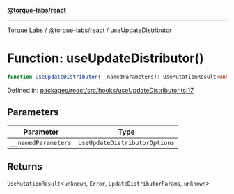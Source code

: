 [**@torque-labs/react**](../../../@torque-labs/react/README.md)

***

[Torque Labs](../../../README.md) / [@torque-labs/react](../README.md) / useUpdateDistributor

# Function: useUpdateDistributor()

```ts
function useUpdateDistributor(__namedParameters): UseMutationResult<unknown, Error, UpdateDistributorParams, unknown>
```

Defined in: [packages/react/src/hooks/useUpdateDistributor.ts:17](https://github.com/torque-labs/monorepo/blob/9238a1f6167cf2d739205996110f18c02ed8a04f/packages/react/src/hooks/useUpdateDistributor.ts#L17)

## Parameters

| Parameter | Type |
| ------ | ------ |
| `__namedParameters` | `UseUpdateDistributorOptions` |

## Returns

`UseMutationResult`\<`unknown`, `Error`, `UpdateDistributorParams`, `unknown`\>

